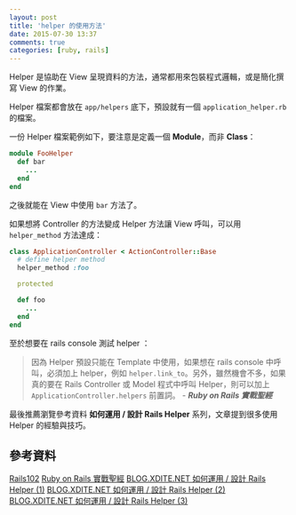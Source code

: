 ```yaml
---
layout: post
title: 'helper 的使用方法'
date: 2015-07-30 13:37
comments: true
categories: [ruby, rails]
---
```

Helper 是協助在 View 呈現資料的方法，通常都用來包裝程式邏輯，或是簡化撰寫 View 的作業。

Helper 檔案都會放在 `app/helpers` 底下，預設就有一個 `application_helper.rb` 的檔案。

一份 Helper 檔案範例如下，要注意是定義一個 **Module**，而非 **Class**：

```ruby
module FooHelper
  def bar
    ...
  end
end
```

之後就能在 View 中使用 `bar` 方法了。

如果想將 Controller 的方法變成 Helper 方法讓 View 呼叫，可以用 `helper_method` 方法達成：

```ruby
class ApplicationController < ActionController::Base
  # define helper method
  helper_method :foo

  protected

  def foo
    ...
  end
end
```

至於想要在 rails console 測試 helper ：

> 因為 Helper 預設只能在 Template 中使用，如果想在 rails console 中呼叫，必須加上 helper，例如 `helper.link_to`。另外，雖然機會不多，如果真的要在 Rails Controller 或 Model 程式中呼叫 Helper，則可以加上 `ApplicationController.helpers` 前置詞。 - __*Ruby on Rails 實戰聖經*__

最後推薦瀏覽參考資料 **如何運用 / 設計 Rails Helper** 系列，文章提到很多使用 Helper 的經驗與技巧。

## 參考資料

[Rails102](http://rocodev.gitbooks.io/rails-102/content/chapter1-mvc/v/helper.html)
[Ruby on Rails 實戰聖經](https://ihower.tw/rails4/actionview-helpers.html)
[BLOG.XDITE.NET 如何運用 / 設計 Rails Helper (1)](http://blog.xdite.net/posts/2011/12/09/how-to-design-helpers)
[BLOG.XDITE.NET 如何運用 / 設計 Rails Helper (2)](http://blog.xdite.net/posts/2011/12/09/how-to-design-helpers)
[BLOG.XDITE.NET 如何運用 / 設計 Rails Helper (3)](http://blog.xdite.net/posts/2011/12/09/how-to-design-helpers)

